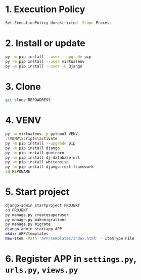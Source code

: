 # 1. Execution Policy
```sh
Set-ExecutionPolicy Unrestricted -Scope Process
```

# 2. Install or update
```sh
py -m pip install --user --upgrade pip
py -m pip install --user virtualenv
py -m pip install --user -U Django
```

# 3. Clone
```sh
git clone REPOADRESS
```

# 4. VENV
```sh
py -m virtualenv -p python3 VENV
.\VENV\Scripts\activate
py -m pip install --upgrade pip
py -m pip install django
py -m pip install gunicorn
py -m pip install dj-database-url
py -m pip install whitenoise
py -m pip install django-rest-framework
cd REPONAME
```

# 5. Start project
```sh
django-admin startproject PROJEKT
cd PROJEKT
py manage.py createsuperuser
py manage.py makemigrations
py manage.py migrate
django-admin startapp APP
mkdir APP/templates
New-Item -Path 'APP/templates/index.html' - ItemType File
```

# 6. Register APP in ``settings.py``, ``urls.py``, ``views.py``
